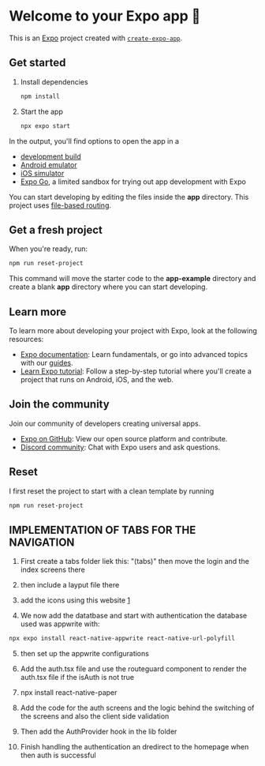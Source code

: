 # Welcome to your Expo app 👋

This is an [Expo](https://expo.dev) project created with [`create-expo-app`](https://www.npmjs.com/package/create-expo-app).

## Get started

1. Install dependencies

   ```bash
   npm install
   ```

2. Start the app

   ```bash
   npx expo start
   ```

In the output, you'll find options to open the app in a

- [development build](https://docs.expo.dev/develop/development-builds/introduction/)
- [Android emulator](https://docs.expo.dev/workflow/android-studio-emulator/)
- [iOS simulator](https://docs.expo.dev/workflow/ios-simulator/)
- [Expo Go](https://expo.dev/go), a limited sandbox for trying out app development with Expo

You can start developing by editing the files inside the **app** directory. This project uses [file-based routing](https://docs.expo.dev/router/introduction).


## Get a fresh project

When you're ready, run:

```bash
npm run reset-project
```

This command will move the starter code to the **app-example** directory and create a blank **app** directory where you can start developing.

## Learn more

To learn more about developing your project with Expo, look at the following resources:

- [Expo documentation](https://docs.expo.dev/): Learn fundamentals, or go into advanced topics with our [guides](https://docs.expo.dev/guides).
- [Learn Expo tutorial](https://docs.expo.dev/tutorial/introduction/): Follow a step-by-step tutorial where you'll create a project that runs on Android, iOS, and the web.

## Join the community

Join our community of developers creating universal apps.

- [Expo on GitHub](https://github.com/expo/expo): View our open source platform and contribute.
- [Discord community](https://chat.expo.dev): Chat with Expo users and ask questions.










## Reset
I first reset the project to start with a clean template by running 

```bash
npm run reset-project
```

## IMPLEMENTATION OF TABS FOR THE NAVIGATION

1. First create a tabs folder liek this: "(tabs)"
   then move the login and the index screens there
2. then include a layput file there 
3. add the icons using this website [1](https://icons.expo.fyi/Index)

4. We now add the datatbase and start with authentication
   the database used was appwrite with: 
```bash
npx expo install react-native-appwrite react-native-url-polyfill
```
5. then set up the appwrite configurations
6. Add the auth.tsx file and use the routeguard component to render the auth.tsx file if the isAuth is not true

7. 
   npx install react-native-paper
8. Add the code for the auth screens and the logic behind the switching of the screens and also the client side validation
9. Then add the AuthProvider hook in the lib folder
10. Finish handling the authentication an dredirect to the homepage when then auth is successful
